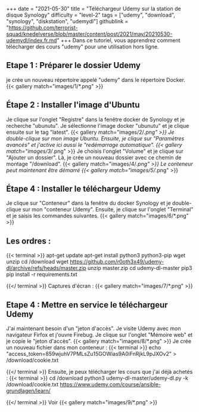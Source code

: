 +++
date = "2021-05-30"
title = "Téléchargeur Udemy sur la station de disque Synology"
difficulty = "level-2"
tags = ["udemy", "download", "synology", "diskstation", "udemydl"]
githublink = "https://github.com/terrorist-squad/knedelverse/blob/master/content/post/2021/may/20210530-udemydl/index.fr.md"
+++
Dans ce tutoriel, vous apprendrez comment télécharger des cours "udemy" pour une utilisation hors ligne.
## Etape 1 : Préparer le dossier Udemy
je crée un nouveau répertoire appelé "udemy" dans le répertoire Docker.
{{< gallery match="images/1/*.png" >}}

## Étape 2 : Installer l'image d'Ubuntu
Je clique sur l'onglet "Registre" dans la fenêtre docker de Synology et je recherche "ubunutu". Je sélectionne l'image docker "ubunutu" et je clique ensuite sur le tag "latest".
{{< gallery match="images/2/*.png" >}}
Je double-clique sur mon image Ubuntu. Ensuite, je clique sur "Paramètres avancés" et j'active ici aussi le "redémarrage automatique".
{{< gallery match="images/3/*.png" >}}
Je choisis l'onglet "Volume" et je clique sur "Ajouter un dossier". Là, je crée un nouveau dossier avec ce chemin de montage "/download".
{{< gallery match="images/4/*.png" >}}
Le conteneur peut maintenant être démarré
{{< gallery match="images/5/*.png" >}}

## Étape 4 : Installer le téléchargeur Udemy
Je clique sur "Conteneur" dans la fenêtre du docker Synology et je double-clique sur mon "conteneur Udemy". Ensuite, je clique sur l'onglet "Terminal" et je saisis les commandes suivantes.
{{< gallery match="images/6/*.png" >}}

##  Les ordres :

{{< terminal >}}
apt-get update
apt-get install python3 python3-pip wget unzip
cd /download
wget https://github.com/r0oth3x49/udemy-dl/archive/refs/heads/master.zip
unzip master.zip
cd udemy-dl-master
pip3 pip install -r requirements.txt

{{</ terminal >}}
Captures d'écran :
{{< gallery match="images/7/*.png" >}}

## Etape 4 : Mettre en service le téléchargeur Udemy
J'ai maintenant besoin d'un "jeton d'accès". Je visite Udemy avec mon navigateur Firfox et j'ouvre Firebug. Je clique sur l'onglet "Mémoire web" et je copie le "jeton d'accès".
{{< gallery match="images/8/*.png" >}}
Je crée un nouveau fichier dans mon conteneur :
{{< terminal >}}
echo "access_token=859wjuhV7PMLsZu15GOWias9A0iFnRjkL9pJXOv2" > /download/cookie.txt

{{</ terminal >}}
Ensuite, je peux télécharger les cours que j'ai déjà achetés :
{{< terminal >}}
cd /download
python3 udemy-dl-master/udemy-dl.py -k /download/cookie.txt https://www.udemy.com/course/ansible-grundlagen/learn/

{{</ terminal >}}
Voir
{{< gallery match="images/9/*.png" >}}


